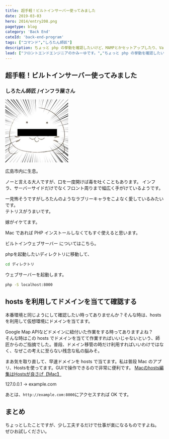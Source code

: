 ```yaml
---
title: 超手軽！ビルトインサーバー使ってみました
date: 2019-03-03
hero: 2014/entry208.png
pagetype: blog
category: 'Back End'
cateId: 'back-end-program'
tags: ["コマンド","しろたん師匠"]
description: ちょっと php の挙動を確認したいけど、MAMPとかセットアップしたり、Vagrant で環境作るの面倒だしってことがありませんか？そんな時にビルトインサーバーを使うと便利です。Visual Studio Code のプラグイン使ってもいいですが、コマンド一個叩くだけなのでこっちの方がお手軽です。
lead: ["フロントエンドエンジニアのかみーゆです。","ちょっと php の挙動を確認したいけど、MAMPとかセットアップしたり、Vagrant で環境作るの面倒だしってことがありませんか？そんな時にビルトインサーバーを使うと便利です。Visual Studio Code のプラグイン使ってもいいですが、コマンド一個叩くだけなのでこっちの方がお手軽です。"]
---
```

## 超手軽！ビルトインサーバー使ってみました
### しろたん師匠 /インフラ屋さん
![しろたん師匠](./images/2016/entry249-1.jpg)
<div class="box">
広島市内に生息。

ノーと言える大人ですが、口を一度開けば毒を吐くこともあります。
インフラ、サーバーサイドだけでなくフロント周りまで幅広く手がけているようです。

一見怖そうですがしろたんのようなラブリーキャラをこよなく愛しているみたいです。<br>
テトリスがうまいです。

嫁がイケてます。
</div>
Mac であれば PHP インストールしなくてもすぐ使えると思います。

ビルトインウェブサーバー についてはこちら。

phpを起動したいディレクトリに移動して、
```bash
cd ディレクトリ
```
ウェブサーバーを起動します。

```bash
php -S localhost:8000
```
## hosts を利用してドメインを当てて確認する
本番環境と同じようにして確認したい時ってありませんか？そんな時は、hosts を利用して仮想環境にドメインを当てます。

Google Map APIなどドメインに紐付いた作業をする時ってありますよね？<br>
そんな時はこの hosts でドメインを当てて作業すればいいじゃないという、師匠からのご指摘でした。普段、ドメイン移管の時だけ利用すればいいわけではなく、なぜこの考えに至らない残念な私の脳みそ。

まあ気を取り直して、早速ドメインを hosts で当てます。私は普段 Mac のアプリ、Hostsを使ってます。GUIで操作できるので非常に便利です。
[Macのhosts編集はHostsが良さげ【Mac】](https://blog.sou-lab.com/mac-hosts/)

127.0.0.1 -> example.com

あとは、`http://example.com:8000`にアクセスすれば OK です。
## まとめ
ちょっとしたことですが、少し工夫するだけで仕事が楽になるものですよね。
ぜひお試しください。
